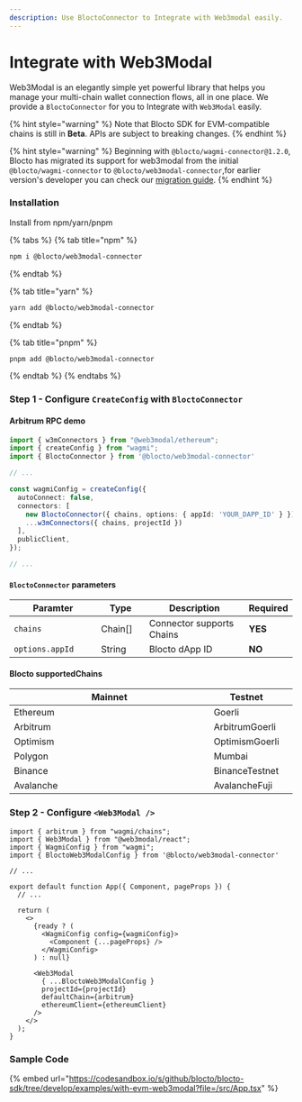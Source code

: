 ```yaml
---
description: Use BloctoConnector to Integrate with Web3modal easily.
---
```


# Integrate with Web3Modal

Web3Modal is an elegantly simple yet powerful library that helps you manage your multi-chain wallet connection flows, all in one place. We provide a `BloctoConnector` for you to Integrate with `Web3Modal` easily.

{% hint style="warning" %}
Note that Blocto SDK for EVM-compatible chains is still in **Beta**. APIs are subject to breaking changes.
{% endhint %}

{% hint style="warning" %}
Beginning with `@blocto/wagmi-connector@1.2.0`, Blocto has migrated its support for web3modal from the initial `@blocto/wagmi-connector` to `@blocto/web3modal-connector`,for earlier version's developer you can check our [migration guide](https://github.com/blocto/blocto-sdk/tree/develop/adapters/wagmi-connector#migration-guide).
{% endhint %}

### Installation

Install from npm/yarn/pnpm

{% tabs %}
{% tab title="npm" %}
```bash
npm i @blocto/web3modal-connector
```
{% endtab %}

{% tab title="yarn" %}
```bash
yarn add @blocto/web3modal-connector
```
{% endtab %}

{% tab title="pnpm" %}
```bash
pnpm add @blocto/web3modal-connector
```
{% endtab %}
{% endtabs %}

### Step 1 - Configure `CreateConfig` with `BloctoConnector`

#### Arbitrum RPC demo

```typescript
import { w3mConnectors } from "@web3modal/ethereum";
import { createConfig } from "wagmi";
import { BloctoConnector } from '@blocto/web3modal-connector'

// ...

const wagmiConfig = createConfig({
  autoConnect: false,
  connectors: [
    new BloctoConnector({ chains, options: { appId: 'YOUR_DAPP_ID' } }),
    ...w3mConnectors({ chains, projectId })
  ],
  publicClient,
});

// ...
```

#### `BloctoConnector` parameters

<table><thead><tr><th width="211">Paramter</th><th width="100">Type</th><th width="318">Description</th><th>Required</th></tr></thead><tbody><tr><td><code>chains</code></td><td>Chain[]</td><td>Connector supports Chains</td><td><strong>YES</strong></td></tr><tr><td><code>options.appId</code></td><td>String</td><td>Blocto dApp ID</td><td><strong>NO</strong></td></tr></tbody></table>

#### Blocto supportedChains

<table><thead><tr><th width="373">Mainnet</th><th>Testnet</th><th data-hidden></th></tr></thead><tbody><tr><td>Ethereum</td><td>Goerli</td><td></td></tr><tr><td>Arbitrum</td><td>ArbitrumGoerli</td><td></td></tr><tr><td>Optimism</td><td>OptimismGoerli</td><td></td></tr><tr><td>Polygon</td><td>Mumbai</td><td></td></tr><tr><td>Binance</td><td>BinanceTestnet</td><td></td></tr><tr><td>Avalanche</td><td>AvalancheFuji</td><td></td></tr></tbody></table>

### Step 2 - Configure `<Web3Modal />`

```tsx
import { arbitrum } from "wagmi/chains";
import { Web3Modal } from "@web3modal/react";
import { WagmiConfig } from "wagmi";
import { BloctoWeb3ModalConfig } from '@blocto/web3modal-connector'

// ...

export default function App({ Component, pageProps }) {
  // ...

  return (
    <>
      {ready ? (
        <WagmiConfig config={wagmiConfig}>
          <Component {...pageProps} />
        </WagmiConfig>
      ) : null}

      <Web3Modal
        { ...BloctoWeb3ModalConfig }
        projectId={projectId}
        defaultChain={arbitrum}
        ethereumClient={ethereumClient}
      />
    </>
  );
}
```

### Sample Code

{% embed url="https://codesandbox.io/s/github/blocto/blocto-sdk/tree/develop/examples/with-evm-web3modal?file=/src/App.tsx" %}
